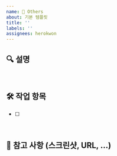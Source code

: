 ```yaml
---
name: 💭 Others
about: 기본 템플릿
title: ''
labels: ''
assignees: herokwon
---
```


## 🔍 설명

> 

<br />

## 🛠 작업 항목

- [ ] 

<br />

## 💬 참고 사항 (스크린샷, URL, …)

